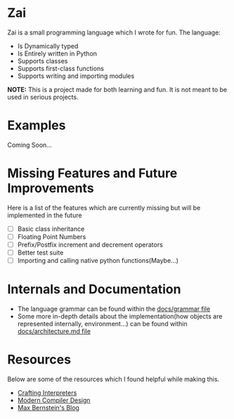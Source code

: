 # Zai

Zai is a small programming language which I wrote for fun. The language:

- Is Dynamically typed
- Is Entirely written in Python
- Supports classes
- Supports first-class functions
- Supports writing and importing modules

**NOTE:** This is a project made for both learning and fun. It is not meant to be used in serious projects.
# Examples
Coming Soon...

# Missing Features and Future Improvements
Here is a list of the features which are currently missing but will be implemented in the future
- [ ] Basic class inheritance
- [ ] Floating Point Numbers
- [ ] Prefix/Postfix increment and decrement operators
- [ ] Better test suite
- [ ] Importing and calling native python functions(Maybe...)

# Internals and Documentation
- The language grammar can be found within the [docs/grammar file](docs/grammar)
- Some more in-depth details about the implementation(how objects are represented internally, environment...) can be found within [docs/architecture.md file](docs/architecture.md)

# Resources
Below are some of the resources which I found helpful while making this.
- [Crafting Interpreters](https://craftinginterpreters.com/ "Crafting Interpreters Homepage")
- [Modern Compiler Design](https://dickgrune.com/Books/MCD_2nd_Edition/ "Modern Compiler Design")
- [Max Bernstein's Blog](https://bernsteinbear.com/blog/ "bernsteinbear")
